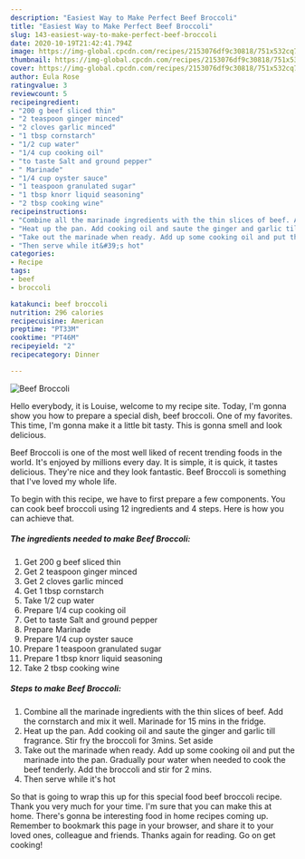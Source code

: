 ```yaml
---
description: "Easiest Way to Make Perfect Beef Broccoli"
title: "Easiest Way to Make Perfect Beef Broccoli"
slug: 143-easiest-way-to-make-perfect-beef-broccoli
date: 2020-10-19T21:42:41.794Z
image: https://img-global.cpcdn.com/recipes/2153076df9c30818/751x532cq70/beef-broccoli-recipe-main-photo.jpg
thumbnail: https://img-global.cpcdn.com/recipes/2153076df9c30818/751x532cq70/beef-broccoli-recipe-main-photo.jpg
cover: https://img-global.cpcdn.com/recipes/2153076df9c30818/751x532cq70/beef-broccoli-recipe-main-photo.jpg
author: Eula Rose
ratingvalue: 3
reviewcount: 5
recipeingredient:
- "200 g beef sliced thin"
- "2 teaspoon ginger minced"
- "2 cloves garlic minced"
- "1 tbsp cornstarch"
- "1/2 cup water"
- "1/4 cup cooking oil"
- "to taste Salt and ground pepper"
- " Marinade"
- "1/4 cup oyster sauce"
- "1 teaspoon granulated sugar"
- "1 tbsp knorr liquid seasoning"
- "2 tbsp cooking wine"
recipeinstructions:
- "Combine all the marinade ingredients with the thin slices of beef. Add the cornstarch and mix it well. Marinade for 15 mins in the fridge."
- "Heat up the pan. Add cooking oil and saute the ginger and garlic till fragrance. Stir fry the broccoli for 3mins. Set aside"
- "Take out the marinade when ready. Add up some cooking oil and put the marinade into the pan. Gradually pour water when needed to cook the beef tenderly. Add the broccoli and stir for 2 mins."
- "Then serve while it&#39;s hot"
categories:
- Recipe
tags:
- beef
- broccoli

katakunci: beef broccoli 
nutrition: 296 calories
recipecuisine: American
preptime: "PT33M"
cooktime: "PT46M"
recipeyield: "2"
recipecategory: Dinner

---
```



![Beef Broccoli](https://img-global.cpcdn.com/recipes/2153076df9c30818/751x532cq70/beef-broccoli-recipe-main-photo.jpg)

Hello everybody, it is Louise, welcome to my recipe site. Today, I'm gonna show you how to prepare a special dish, beef broccoli. One of my favorites. This time, I'm gonna make it a little bit tasty. This is gonna smell and look delicious.



Beef Broccoli is one of the most well liked of recent trending foods in the world. It's enjoyed by millions every day. It is simple, it is quick, it tastes delicious. They're nice and they look fantastic. Beef Broccoli is something that I've loved my whole life.


To begin with this recipe, we have to first prepare a few components. You can cook beef broccoli using 12 ingredients and 4 steps. Here is how you can achieve that.

<!--inarticleads1-->

##### The ingredients needed to make Beef Broccoli:

1. Get 200 g beef sliced thin
1. Get 2 teaspoon ginger minced
1. Get 2 cloves garlic minced
1. Get 1 tbsp cornstarch
1. Take 1/2 cup water
1. Prepare 1/4 cup cooking oil
1. Get to taste Salt and ground pepper
1. Prepare  Marinade
1. Prepare 1/4 cup oyster sauce
1. Prepare 1 teaspoon granulated sugar
1. Prepare 1 tbsp knorr liquid seasoning
1. Take 2 tbsp cooking wine




<!--inarticleads2-->

##### Steps to make Beef Broccoli:

1. Combine all the marinade ingredients with the thin slices of beef. Add the cornstarch and mix it well. Marinade for 15 mins in the fridge.
1. Heat up the pan. Add cooking oil and saute the ginger and garlic till fragrance. Stir fry the broccoli for 3mins. Set aside
1. Take out the marinade when ready. Add up some cooking oil and put the marinade into the pan. Gradually pour water when needed to cook the beef tenderly. Add the broccoli and stir for 2 mins.
1. Then serve while it&#39;s hot




So that is going to wrap this up for this special food beef broccoli recipe. Thank you very much for your time. I'm sure that you can make this at home. There's gonna be interesting food in home recipes coming up. Remember to bookmark this page in your browser, and share it to your loved ones, colleague and friends. Thanks again for reading. Go on get cooking!
